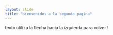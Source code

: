 ```yaml
---
layout: slide
title: "bienvenidos a la segunda pagina"
---
```

texto 
utiliza la flecha hacia la izquierda para volver !

